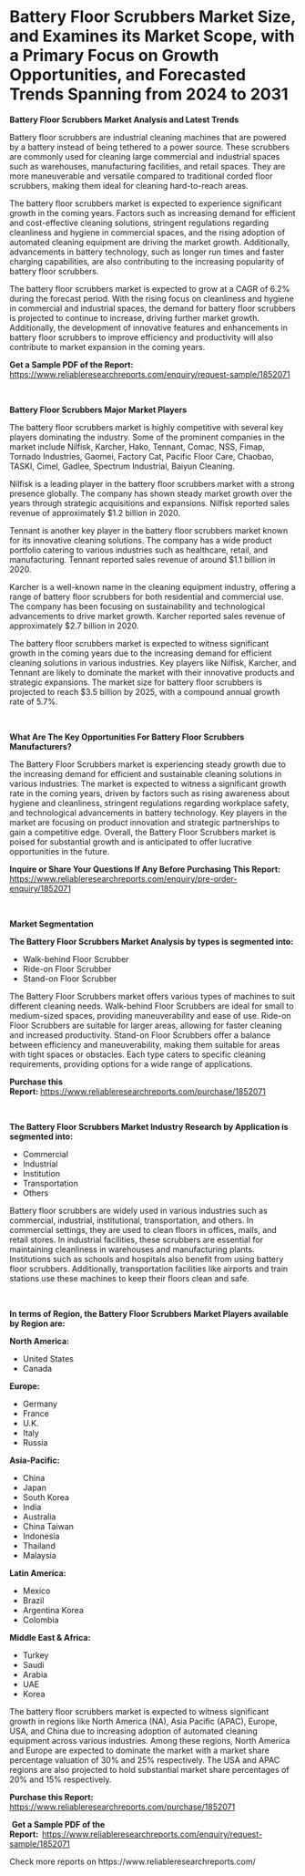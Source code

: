 <p><h1>Battery Floor Scrubbers Market Size, and Examines its Market Scope, with a Primary Focus on Growth Opportunities, and Forecasted Trends Spanning from 2024 to 2031</h1></p><p><strong>Battery Floor Scrubbers Market Analysis and Latest Trends</strong></p>
<p><p>Battery floor scrubbers are industrial cleaning machines that are powered by a battery instead of being tethered to a power source. These scrubbers are commonly used for cleaning large commercial and industrial spaces such as warehouses, manufacturing facilities, and retail spaces. They are more maneuverable and versatile compared to traditional corded floor scrubbers, making them ideal for cleaning hard-to-reach areas.</p><p>The battery floor scrubbers market is expected to experience significant growth in the coming years. Factors such as increasing demand for efficient and cost-effective cleaning solutions, stringent regulations regarding cleanliness and hygiene in commercial spaces, and the rising adoption of automated cleaning equipment are driving the market growth. Additionally, advancements in battery technology, such as longer run times and faster charging capabilities, are also contributing to the increasing popularity of battery floor scrubbers.</p><p>The battery floor scrubbers market is expected to grow at a CAGR of 6.2% during the forecast period. With the rising focus on cleanliness and hygiene in commercial and industrial spaces, the demand for battery floor scrubbers is projected to continue to increase, driving further market growth. Additionally, the development of innovative features and enhancements in battery floor scrubbers to improve efficiency and productivity will also contribute to market expansion in the coming years.</p></p>
<p><strong>Get a Sample PDF of the Report:&nbsp;</strong> <a href="https://www.reliableresearchreports.com/enquiry/request-sample/1852071">https://www.reliableresearchreports.com/enquiry/request-sample/1852071</a></p>
<p>&nbsp;</p>
<p><strong>Battery Floor Scrubbers Major Market Players</strong></p>
<p><p>The battery floor scrubbers market is highly competitive with several key players dominating the industry. Some of the prominent companies in the market include Nilfisk, Karcher, Hako, Tennant, Comac, NSS, Fimap, Tornado Industries, Gaomei, Factory Cat, Pacific Floor Care, Chaobao, TASKI, Cimel, Gadlee, Spectrum Industrial, Baiyun Cleaning.</p><p>Nilfisk is a leading player in the battery floor scrubbers market with a strong presence globally. The company has shown steady market growth over the years through strategic acquisitions and expansions. Nilfisk reported sales revenue of approximately $1.2 billion in 2020.</p><p>Tennant is another key player in the battery floor scrubbers market known for its innovative cleaning solutions. The company has a wide product portfolio catering to various industries such as healthcare, retail, and manufacturing. Tennant reported sales revenue of around $1.1 billion in 2020.</p><p>Karcher is a well-known name in the cleaning equipment industry, offering a range of battery floor scrubbers for both residential and commercial use. The company has been focusing on sustainability and technological advancements to drive market growth. Karcher reported sales revenue of approximately $2.7 billion in 2020.</p><p>The battery floor scrubbers market is expected to witness significant growth in the coming years due to the increasing demand for efficient cleaning solutions in various industries. Key players like Nilfisk, Karcher, and Tennant are likely to dominate the market with their innovative products and strategic expansions. The market size for battery floor scrubbers is projected to reach $3.5 billion by 2025, with a compound annual growth rate of 5.7%.</p></p>
<p>&nbsp;</p>
<p><strong>What Are The Key Opportunities For Battery Floor Scrubbers Manufacturers?</strong></p>
<p><p>The Battery Floor Scrubbers market is experiencing steady growth due to the increasing demand for efficient and sustainable cleaning solutions in various industries. The market is expected to witness a significant growth rate in the coming years, driven by factors such as rising awareness about hygiene and cleanliness, stringent regulations regarding workplace safety, and technological advancements in battery technology. Key players in the market are focusing on product innovation and strategic partnerships to gain a competitive edge. Overall, the Battery Floor Scrubbers market is poised for substantial growth and is anticipated to offer lucrative opportunities in the future.</p></p>
<p><strong>Inquire or Share Your Questions If Any Before Purchasing This Report:</strong> <a href="https://www.reliableresearchreports.com/enquiry/pre-order-enquiry/1852071">https://www.reliableresearchreports.com/enquiry/pre-order-enquiry/1852071</a></p>
<p>&nbsp;</p>
<p><strong>Market Segmentation</strong></p>
<p><strong>The Battery Floor Scrubbers Market Analysis by types is segmented into:</strong></p>
<p><ul><li>Walk-behind Floor Scrubber</li><li>Ride-on Floor Scrubber</li><li>Stand-on Floor Scrubber</li></ul></p>
<p><p>The Battery Floor Scrubbers market offers various types of machines to suit different cleaning needs. Walk-behind Floor Scrubbers are ideal for small to medium-sized spaces, providing maneuverability and ease of use. Ride-on Floor Scrubbers are suitable for larger areas, allowing for faster cleaning and increased productivity. Stand-on Floor Scrubbers offer a balance between efficiency and maneuverability, making them suitable for areas with tight spaces or obstacles. Each type caters to specific cleaning requirements, providing options for a wide range of applications.</p></p>
<p><strong>Purchase this Report:&nbsp;</strong><a href="https://www.reliableresearchreports.com/purchase/1852071">https://www.reliableresearchreports.com/purchase/1852071</a></p>
<p>&nbsp;</p>
<p><strong>The Battery Floor Scrubbers Market Industry Research by Application is segmented into:</strong></p>
<p><ul><li>Commercial</li><li>Industrial</li><li>Institution</li><li>Transportation</li><li>Others</li></ul></p>
<p><p>Battery floor scrubbers are widely used in various industries such as commercial, industrial, institutional, transportation, and others. In commercial settings, they are used to clean floors in offices, malls, and retail stores. In industrial facilities, these scrubbers are essential for maintaining cleanliness in warehouses and manufacturing plants. Institutions such as schools and hospitals also benefit from using battery floor scrubbers. Additionally, transportation facilities like airports and train stations use these machines to keep their floors clean and safe.</p></p>
<p>&nbsp;</p>
<p><strong>In terms of Region, the Battery Floor Scrubbers Market Players available by Region are:</strong></p>
<p>
    <p> <strong> North America: </strong>
        <ul>
            <li>United States</li>
            <li>Canada</li>
        </ul>
        </p> 
    <p> <strong> Europe: </strong>
        <ul>
            <li>Germany</li>
            <li>France</li>
            <li>U.K.</li>
            <li>Italy</li>
            <li>Russia</li>
        </ul>
        </p> 
    <p> <strong> Asia-Pacific: </strong>
        <ul>
            <li>China</li>
            <li>Japan</li>
            <li>South Korea</li>
            <li>India</li>
            <li>Australia</li>
            <li>China Taiwan</li>
            <li>Indonesia</li>
            <li>Thailand</li>
            <li>Malaysia</li>
        </ul>
        </p> 
    <p> <strong> Latin America: </strong>
        <ul>
            <li>Mexico</li>
            <li>Brazil</li>
            <li>Argentina Korea</li>
            <li>Colombia</li>
        </ul>
        </p> 
    <p> <strong> Middle East & Africa: </strong>
        <ul>
            <li>Turkey</li>
            <li>Saudi</li>
            <li>Arabia</li>
            <li>UAE</li>
            <li>Korea</li>
        </ul>
    </p>
    </p>
<p><p>The battery floor scrubbers market is expected to witness significant growth in regions like North America (NA), Asia Pacific (APAC), Europe, USA, and China due to increasing adoption of automated cleaning equipment across various industries. Among these regions, North America and Europe are expected to dominate the market with a market share percentage valuation of 30% and 25% respectively. The USA and APAC regions are also projected to hold substantial market share percentages of 20% and 15% respectively.</p></p>
<p><strong>Purchase this Report: </strong><a href="https://www.reliableresearchreports.com/purchase/1852071">https://www.reliableresearchreports.com/purchase/1852071</a></p>
<p>&nbsp;<strong>Get a Sample PDF of the Report:&nbsp;&nbsp;</strong><a href="https://www.reliableresearchreports.com/enquiry/request-sample/1852071">https://www.reliableresearchreports.com/enquiry/request-sample/1852071</a></p>
<p><strong></strong></p>
<p>Check more reports on https://www.reliableresearchreports.com/</p>